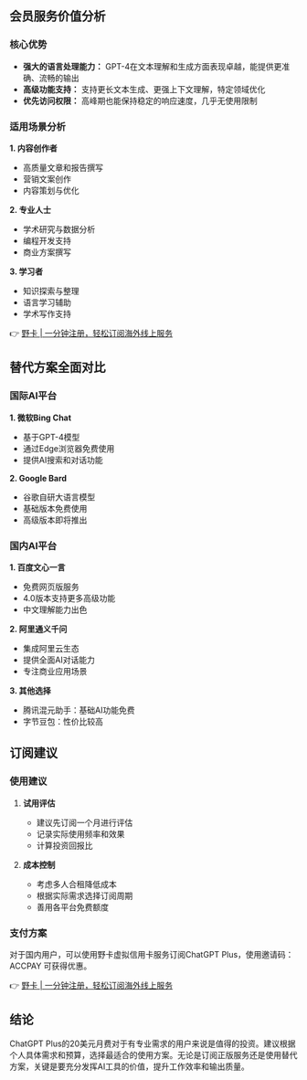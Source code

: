## 会员服务价值分析

### 核心优势

* **强大的语言处理能力：** GPT-4在文本理解和生成方面表现卓越，能提供更准确、流畅的输出
* **高级功能支持：** 支持更长文本生成、更强上下文理解，特定领域优化
* **优先访问权限：** 高峰期也能保持稳定的响应速度，几乎无使用限制

### 适用场景分析

**1. 内容创作者**
- 高质量文章和报告撰写
- 营销文案创作
- 内容策划与优化

**2. 专业人士**
- 学术研究与数据分析
- 编程开发支持
- 商业方案撰写

**3. 学习者**
- 知识探索与整理
- 语言学习辅助
- 学术写作支持

👉 [野卡 | 一分钟注册，轻松订阅海外线上服务](https://bit.ly/bewildcard)

## 替代方案全面对比

### 国际AI平台

**1. 微软Bing Chat**
- 基于GPT-4模型
- 通过Edge浏览器免费使用
- 提供AI搜索和对话功能

**2. Google Bard**
- 谷歌自研大语言模型
- 基础版本免费使用
- 高级版本即将推出

### 国内AI平台

**1. 百度文心一言**
- 免费网页版服务
- 4.0版本支持更多高级功能
- 中文理解能力出色

**2. 阿里通义千问**
- 集成阿里云生态
- 提供全面AI对话能力
- 专注商业应用场景

**3. 其他选择**
- 腾讯混元助手：基础AI功能免费
- 字节豆包：性价比较高

## 订阅建议

### 使用建议

1. **试用评估**
   - 建议先订阅一个月进行评估
   - 记录实际使用频率和效果
   - 计算投资回报比

2. **成本控制**
   - 考虑多人合租降低成本
   - 根据实际需求选择订阅周期
   - 善用各平台免费额度

### 支付方案

对于国内用户，可以使用野卡虚拟信用卡服务订阅ChatGPT Plus，使用邀请码：ACCPAY 可获得优惠。

👉 [野卡 | 一分钟注册，轻松订阅海外线上服务](https://bit.ly/bewildcard)

## 结论

ChatGPT Plus的20美元月费对于有专业需求的用户来说是值得的投资。建议根据个人具体需求和预算，选择最适合的使用方案。无论是订阅正版服务还是使用替代方案，关键是要充分发挥AI工具的价值，提升工作效率和输出质量。